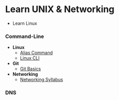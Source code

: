 # Learn UNIX & Networking

-  Learn Linux
 
### Command-Line

- **Linux**
    - [Alias Command](https://moabukar.github.io/unix-learn/command-line/)
    - [Linux CLI](https://moabukar.github.io/unix-learn/command-line/cli/)
- **Git**
    - [Git Basics](https://moabukar.github.io/unix-learn/level1/git/git-basics/)
- **Networking**
    - [Networking Syllabus](https://moabukar.github.io/unix-learn/level1/networking/plan/)


### DNS


### 
